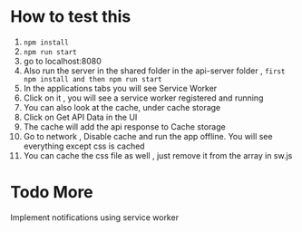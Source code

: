 # How to test this

1. ```npm install```
2. ```npm run start```
3. go to localhost:8080
4. Also run the server in the shared folder in the api-server folder , ```first npm install and then npm run start```
5. In the applications tabs you will see Service Worker
6. Click on it , you will see a service worker registered and running
7. You can also look at the cache, under cache storage
8. Click on Get API Data in the UI
9. The cache will add the api response to Cache storage
10. Go to network , Disable cache and run the app offline. You will see everything except css is cached
11. You can cache the css file as well , just remove it from the array in sw.js

# Todo More

Implement notifications using service worker
